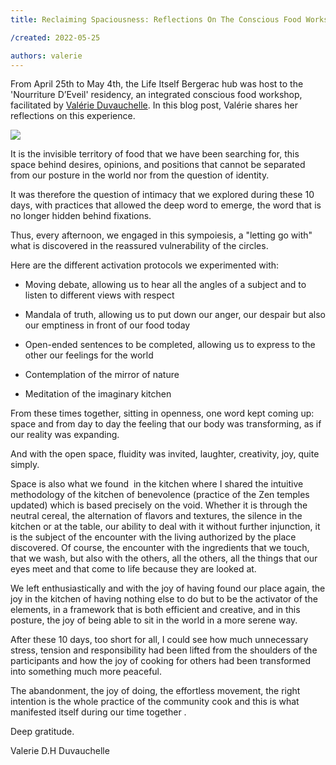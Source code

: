 ```yaml
---
title: Reclaiming Spaciousness: Reflections On The Conscious Food Workshop

/created: 2022-05-25

authors: valerie
---
```


From April 25th to May 4th, the Life Itself Bergerac hub was host to the 'Nourriture D’Eveil' residency, an integrated conscious food workshop, facilitated by [Valérie Duvauchelle](https://en.lacuisinedelabienveillance.org/les-messagers). In this blog post, Valérie shares her reflections on this experience.

![](https://lifeitself.org/wp-content/uploads/2022/05/Blog-Feature-Images-10-1024x576.png)

It is the invisible territory of food that we have been searching for, this space behind desires, opinions, and positions that cannot be separated from our posture in the world nor from the question of identity. 

It was therefore the question of intimacy that we explored during these 10 days, with practices that allowed the deep word to emerge, the word that is no longer hidden behind fixations.  

Thus, every afternoon, we engaged in this sympoiesis, a "letting go with" what is discovered in the reassured vulnerability of the circles. 

Here are the different activation protocols we experimented with: 

- Moving debate, allowing us to hear all the angles of a subject and to listen to different views with respect 

- Mandala of truth, allowing us to put down our anger, our despair but also our emptiness in front of our food today 

- Open-ended sentences to be completed, allowing us to express to the other our feelings for the world 

- Contemplation of the mirror of nature 

- Meditation of the imaginary kitchen 

From these times together, sitting in openness, one word kept coming up: space and from day to day the feeling that our body was transforming, as if our reality was expanding.  

And with the open space, fluidity was invited, laughter, creativity, joy, quite simply. 

Space is also what we found  in the kitchen where I shared the intuitive methodology of the kitchen of benevolence (practice of the Zen temples updated) which is based precisely on the void. Whether it is through the neutral cereal, the alternation of flavors and textures, the silence in the kitchen or at the table, our ability to deal with it without further injunction, it is the subject of the encounter with the living authorized by the place discovered. Of course, the encounter with the ingredients that we touch, that we wash, but also with the others, all the others, all the things that our eyes meet and that come to life because they are looked at. 

We left enthusiastically and with the joy of having found our place again, the joy in the kitchen of having nothing else to do but to be the activator of the elements, in a framework that is both efficient and creative, and in this posture, the joy of being able to sit in the world in a more serene way. 

After these 10 days, too short for all, I could see how much unnecessary stress, tension and responsibility had been lifted from the shoulders of the participants and how the joy of cooking for others had been transformed into something much more peaceful. 

The abandonment, the joy of doing, the effortless movement, the right intention is the whole practice of the community cook and this is what manifested itself during our time together . 

Deep gratitude.

Valerie D.H Duvauchelle
